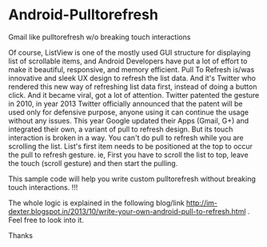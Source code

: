 Android-Pulltorefresh
=====================

Gmail like pulltorefresh w/o breaking touch interactions

Of course, ListView is one of the mostly used GUI structure for displaying list of scrollable items, and Android Developers have put a lot of effort to make it beautiful, responsive, and memory efficient. Pull To Refresh is/was innovative and sleek UX design to refresh the list data. And it's Twitter who rendered this new way of refreshing list data first, instead of doing a button click. And it became viral, got a lot of attention. Twitter patented the gesture in 2010, in year 2013 Twitter officially announced that the patent will be used only for defensive purpose, anyone using it can continue the usage without any issues. This year Google updated their Apps (Gmail, G+) and integrated their own, a variant of pull to refresh design. But its touch interaction is broken in a way. You can't do pull to refresh while you are scrolling the list. List's first item needs to be positioned at the top to occur the pull to refresh gesture. ie, First you have to scroll the list to top, leave the touch (scroll gesture) and then start the pulling. 

This sample code will help you write custom pulltorefresh without breaking touch interactions. !!!

The whole logic is explained in the following blog/link http://im-dexter.blogspot.in/2013/10/write-your-own-android-pull-to-refresh.html . Feel free to look into it.

Thanks
